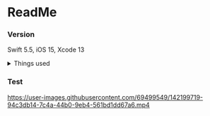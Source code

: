 # ReadMe

### Version

Swift 5.5, iOS 15, Xcode 13

<details>
    <summary>Things used</summary>

    

State and Binding

ObservedObject

Environment

EnvironmentObject

NavigationView

NavigationTitle

toolbar

disabled

onDisappear

withAnimation

V,S,Z Stack

Padding

Divider

Spacer

sheet

confirmationDialog

Textfiled

Button

tint

onDelete

onMove

labelStyle

Image

resizable

scaledTofill

frame

foregroundColor

cornerRadius

</details>




### Test



https://user-images.githubusercontent.com/69499549/142199719-94c3db14-7c4a-44b0-9eb4-561bd1dd67a6.mp4

